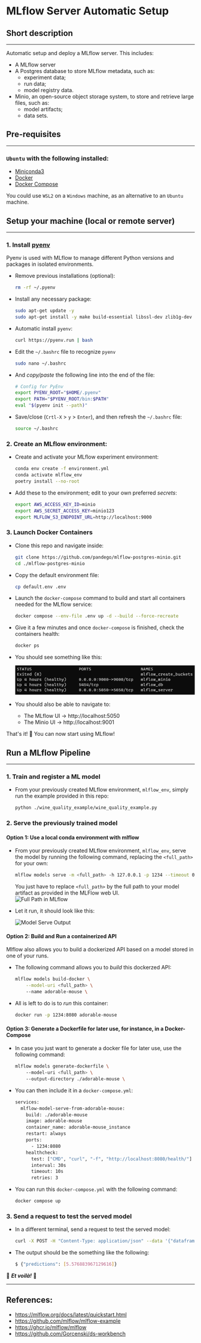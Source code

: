 # MLflow Server Automatic Setup
## Short description
___
Automatic setup and deploy a MLflow server. This includes:
- A MLflow server
- A Postgres database to store MLflow metadata, such as:
    - experiment data;
    - run data;
    - model registry data.
- Minio, an open-source object storage system, to store and retrieve large files, such as:
    - model artifacts;
    - data sets.

## Pre-requisites
___
### `Ubuntu` with the following installed:
- [Miniconda3](https://docs.conda.io/en/latest/miniconda.html) 
- [Docker](https://docs.docker.com/engine/install/ubuntu/)
- [Docker Compose](https://docs.docker.com/compose/install/linux/)

You could use `WSL2` on a `Windows` machine, as an alternative to an `Ubuntu` machine.

## Setup your machine (local or remote server)
___
### 1. Install [pyenv](https://github.com/pyenv/pyenv#automatic-installer)
Pyenv is used with MLflow to manage different Python versions and packages in isolated environments.
- Remove previous installations (optional):
    ```bash
    rm -rf ~/.pyenv
    ```
- Install any necessary package:
    ```bash
    sudo apt-get update -y
    sudo apt-get install -y make build-essential libssl-dev zlib1g-dev libbz2-dev libreadline-dev libsqlite3-dev wget curl llvm libncursesw5-dev xz-utils tk-dev libxml2-dev libxmlsec1-dev libffi-dev liblzma-dev
    ```
- Automatic install `pyenv`:
    ```bash
    curl https://pyenv.run | bash
    ```
- Edit the `~/.bashrc` file to recognize `pyenv`
    ```bash
    sudo nano ~/.bashrc
    ```
- And *copy/paste* the following line into the end of the file:
    ```bash
    # Config for PyEnv
    export PYENV_ROOT="$HOME/.pyenv"
    export PATH="$PYENV_ROOT/bin:$PATH"
    eval "$(pyenv init --path)"
    ```
- Save/close (`Crtl-X` > `y` > `Enter`), and then refresh the `~/.bashrc` file:
    ```bash
    source ~/.bashrc
    ```

### 2. Create an MLflow environment:
- Create and activate your MLflow experiment environment:
    ```bash
    conda env create -f environment.yml
    conda activate mlflow_env
    poetry install --no-root
    ```
- Add these to the environment; edit to your own preferred *secrets*:
    ```bash
    export AWS_ACCESS_KEY_ID=minio
    export AWS_SECRET_ACCESS_KEY=minio123
    export MLFLOW_S3_ENDPOINT_URL=http://localhost:9000
    ```

### 3. Launch Docker Containers
- Clone this repo and navigate inside:
    ```bash
    git clone https://github.com/pandego/mlflow-postgres-minio.git
    cd ./mlflow-postgres-minio
    ```
- Copy the default environment file:
    ```bash
    cp default.env .env
    ```
- Launch the `docker-compose` command to build and start all containers needed for the MLflow service:
    ```bash
    docker compose --env-file .env up -d --build --force-recreate
    ```
- Give it a few minutes and once `docker-compose` is finished, check the containers health:
    ```bash
    docker ps
    ```
- You should see something like this:

    ![Healthy Containers](./static/healthy_containers.png)

- You should also be able to navigate to:
    - The MLflow UI -> http://localhost:5050
    - The Minio UI -> http://localhost:9001

That's it! 🥳 You can now start using MLflow!

## Run a MLflow Pipeline
___
### 1. Train and register a ML model
- From your previously created MLflow environment, `mlflow_env`, simply run the example provided in this repo:
    ```bash
    python ./wine_quality_example/wine_quality_example.py
    ```

### 2. Serve the previously trained model

#### Option 1: Use a local conda environment with mlflow
- From your previously created MLflow environment, `mlflow_env`, serve the model by running the following command, replacing the `<full_path>` for your own:
    ```bash
    mlflow models serve -m <full_path> -h 127.0.0.1 -p 1234 --timeout 0 
    ```
    You just have to replace `<full_path>` by the full path to your model artifact as provided in the MLFlow web UI.  
    ![Full Path in MLflow](./static/full_path_mlflow.png)
- Let it run, it should look like this:

    ![Model Serve Output](./static/model_serve_output.png)

#### Option 2: Build and Run a containerized API
Mlflow also allows you to build a dockerized API based on a model stored in one of your runs.
- The following command allows you to _build_ this dockerzed API:
    ```bash
    mlflow models build-docker \
        --model-uri <full_path> \ 
        --name adorable-mouse \ 
    ```
- All is left to do is to _run_ this container:
  ```bash
  docker run -p 1234:8080 adorable-mouse
  ```

#### Option 3: Generate a Dockerfile for later use, for instance, in a Docker-Compose
- In case you just want to generate a docker file for later use, use the following command:
    ```bash
    mlflow models generate-dockerfile \ 
        --model-uri <full_path> \ 
        --output-directory ./adorable-mouse \ 
    ```
- You can then include it in a `docker-compose.yml`:
  ```bash
  services:
    mlflow-model-serve-from-adorable-mouse:
      build: ./adorable-mouse
      image: adorable-mouse
      container_name: adorable-mouse_instance
      restart: always
      ports:
        - 1234:8080
      healthcheck:
        test: ["CMD", "curl", "-f", "http://localhost:8080/health/"]
        interval: 30s
        timeout: 10s
        retries: 3
  ```
- You can run this `docker-compose.yml` with the following command:
  ```bash
  docker compose up
  ```

### 3. Send a request to test the served model
- In a different terminal, send a request to test the served model:
    ```bash
    curl -X POST -H "Content-Type: application/json" --data '{"dataframe_split": {"data": [[7.4,0.7,0,1.9,0.076,11,34,0.9978,3.51,0.56,9.4]], "columns": ["fixed acidity","volatile acidity","citric acid","residual sugar","chlorides","free sulfur dioxide","total sulfur dioxide","density","pH","sulphates","alcohol"]}}' http://127.0.0.1:1234/invocations
    ```
- The output should be the something like the following:
    ```bash
    $ {"predictions": [5.576883967129616]}
    ```

🎊 ***Et voilà!*** 🎊

___
## References:
- https://mlflow.org/docs/latest/quickstart.html
- https://github.com/mlflow/mlflow-example
- https://ghcr.io/mlflow/mlflow
- https://github.com/Gorcenski/ds-workbench
